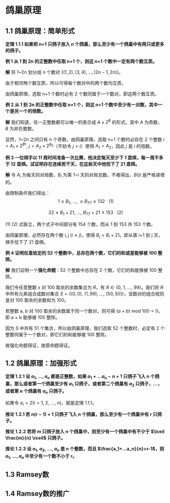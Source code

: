# 鸽巢原理

## 1.1	鸽巢原理：简单形式



**定理 1.1.1	如果把 n+1 只鸽子放入 n 个鸽巢，那么至少有一个鸽巢中有两只或更多的鸽子。**



**例 1	从 1 到 2n 的正整数中任取 n+1 个，则这 n+1 个数中一定有两个数互质。**

**解** 将 1~2n 划分成 n 个数对 $\lbrace (1,2),(3,4),...,(2n-1,2n)\rbrace$。

由于相邻两个数互质，所以可得每个数对中的两个数均互质。

由鸽巢原理，选取 n+1 个数时必有 2 个数同属于一个数对，即这两个数互质。



**例 2	从 1 到 2n 的正整数中任取 n+1 个，则这 n+1 个数中至少有一对数，其中一个是另一个的倍数。**

**解** 我们知道，任一正整数都可以唯一的表示成 $A\times 2^B$ 的形式，其中 $A$ 为奇数， $B$ 为非负整数。

显然，1~2n 之间只有 n 个奇数，由鸽巢原理，选取 n+1 个数时必存在 2 个整数 $i=A_1\times 2^{B1},\:j=A_2\times 2^{B_2}$（不妨令 $j>i$）使得 $A_1=A_2$，因此 $j$ 是 $i$ 的倍数。



**例 3	一位棋手以 11 周时间准备一次比赛，他决定每天至少下 1 盘棋，每一周不多于 12 盘棋。试证明存在连续若干天，在这些天中他恰下了 21 盘棋。**

**解** 令 $A_i$ 为每天的对局数，$B_i$ 为第 1~i 天的对局总数。不难得出，$B(i)$ 是严格递增的。

由限制条件我们得出：
$$1\le B_1,\ ...,\le B_{77}\le 132\ \ \ (1)$$

$$
22\le B_1+21,\ ...,\ B_{77}+21\le 153\ \ \ (2)
$$

(1) (2) 式联立，两个式子中间部分有 154 个数，而从 1 到 153 共 153 个数。

由鸽巢原理，必然存在两个数 $i,j\ (i\neq j)$，使得 $B_j=B_i+21$。即从第 i+1 到 j 天，棋手恰下了 21 盘棋。



**例 4	证明任意给定的 52 个整数中，总存在两个数，它们的和或差能够被 100 整除。**

**解** 我们证明一个**强化命题**：52 个整数中总存在 2 个数，它们的和能够被 100 整除。

我们令任意整数 $x$ 对 100 取余的余数集合为 $R$，有 $R\in \lbrace 0,\ 1,\ ...,\ 99\rbrace$。我们将 $R$ 中所有元素组合成数对集合 $S=\lbrace (0,0),\ (1,99),\ ...,\ (50,50)\rbrace$，该数对的组合规则是对 100 取余的余数和为 100。

若整数 a, b 对 100 取余的余数属于同一个数对，则可得 $(a+b)\ mod\ 100=0$，即 a + b 能够被 100 整除。

因为 $S$ 中共有 51 个集合，所以由鸽巢原理，我们选取 52 个整数时，必定有 2 个整数同属于一个数对，即它们的和能够被 100 整除。

故强化命题得证，故原命题得证。



## 1.2	鸽巢原理：加强形式



**定理 1.2.1	设 $a_1,...,a_n$ 都是正整数，如果 $a_1+...a_n-n+1$ 只鸽子飞入 n 个鸽巢，那么或者第一个鸽巢至少有 $a_1$ 只鸽子，或者第二个鸽巢有 $a_2$ 只鸽子，...，或者第 n 个鸽巢有 $a_n$ 只鸽子。**

如果令 $a_i=2(i=1,\ 2,\ ...,\ n)$，就是定理 1.1.1。

**推论 1.2.1	若 $n(r-1)+1$ 只鸽子飞入 n 个鸽巢，那么至少有一个鸽巢中有 r 只鸽子。**

**推论 1.2.2	若将 m 只鸽子放入 n 个鸽巢中，则至少有一个鸽巢中有不少于 $\lceil \frac{m}{n} \rceil$ 只鸽子。**

**推论 1.2.3	设 $a_1,\ a_2,\ ...,\ a_n$ 是 n 个整数，而且 $\frac{a_1+...a_n}{n}>r-1$，则 $a_1,...,a_n$ 中至少有一个数不小于 r。**





## 1.3	Ramsey数

## 1.4	Ramsey数的推广
